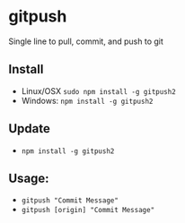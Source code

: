 # gitpush
Single line to pull, commit, and push to git

## Install
- Linux/OSX `sudo npm install -g gitpush2`
- Windows: `npm install -g gitpush2`

## Update
- `npm install -g gitpush2` 
## Usage:
- `gitpush "Commit Message"`
- `gitpush [origin] "Commit Message"`
